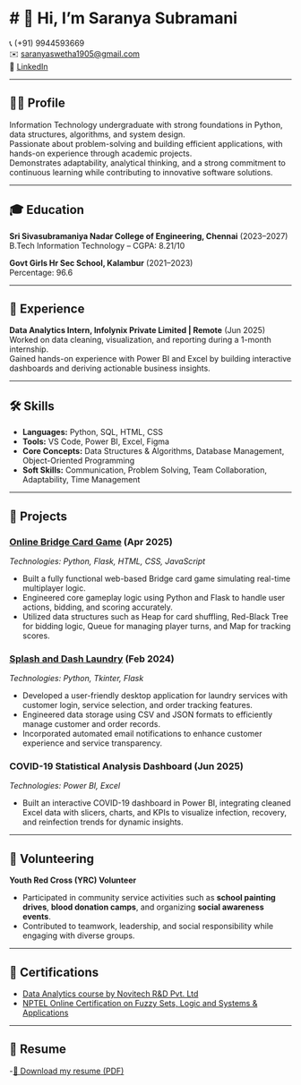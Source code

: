 # # 👋 Hi, I’m Saranya Subramani

📞 (+91) 9944593669  
✉️ [saranyaswetha1905@gmail.com](mailto:saranyaswetha1905@gmail.com)  
🔗 [LinkedIn](https://www.linkedin.com/in/saranya-subramani-4802b0315)  

---

## 👩‍💻 Profile  
Information Technology undergraduate with strong foundations in Python, data structures, algorithms, and system design.  
Passionate about problem-solving and building efficient applications, with hands-on experience through academic projects.  
Demonstrates adaptability, analytical thinking, and a strong commitment to continuous learning while contributing to innovative software solutions.  

---

## 🎓 Education  
**Sri Sivasubramaniya Nadar College of Engineering, Chennai** (2023–2027)  
B.Tech Information Technology – CGPA: 8.21/10  

**Govt Girls Hr Sec School, Kalambur** (2021–2023)  
Percentage: 96.6  

---

## 💼 Experience  
**Data Analytics Intern, Infolynix Private Limited | Remote** (Jun 2025)  
Worked on data cleaning, visualization, and reporting during a 1-month internship.  
Gained hands-on experience with Power BI and Excel by building interactive dashboards and deriving actionable business insights.  

---

## 🛠 Skills  
- **Languages:** Python, SQL, HTML, CSS  
- **Tools:** VS Code, Power BI, Excel, Figma  
- **Core Concepts:** Data Structures & Algorithms, Database Management, Object-Oriented Programming  
- **Soft Skills:** Communication, Problem Solving, Team Collaboration, Adaptability, Time Management  

---

## 🚀 Projects  

### [Online Bridge Card Game](https://github.com/saranyas-19/Online-Bridge-Card-Game.git) (Apr 2025)  
*Technologies: Python, Flask, HTML, CSS, JavaScript*  
- Built a fully functional web-based Bridge card game simulating real-time multiplayer logic.  
- Engineered core gameplay logic using Python and Flask to handle user actions, bidding, and scoring accurately.  
- Utilized data structures such as Heap for card shuffling, Red-Black Tree for bidding logic, Queue for managing player turns, and Map for tracking scores.  

### [Splash and Dash Laundry](https://github.com/saranyas-19/Laundry-Management-System.git) (Feb 2024)  
*Technologies: Python, Tkinter, Flask*  
- Developed a user-friendly desktop application for laundry services with customer login, service selection, and order tracking features.  
- Engineered data storage using CSV and JSON formats to efficiently manage customer and order records.  
- Incorporated automated email notifications to enhance customer experience and service transparency.  

### COVID-19 Statistical Analysis Dashboard (Jun 2025)  
*Technologies: Power BI, Excel*  
- Built an interactive COVID-19 dashboard in Power BI, integrating cleaned Excel data with slicers, charts, and KPIs to visualize infection, recovery, and reinfection trends for dynamic insights.  

---

## 🤝 Volunteering  

**Youth Red Cross (YRC) Volunteer**  
- Participated in community service activities such as **school painting drives**, **blood donation camps**, and organizing **social awareness events**.  
- Contributed to teamwork, leadership, and social responsibility while engaging with diverse groups.
   
---

## 📜 Certifications  
- [Data Analytics course by Novitech R&D Pvt. Ltd](https://drive.google.com/file/d/1E6fsFFJ1PLA1FoEBnjoU8KUOXwfi53wN/view?usp=sharing)  
- [NPTEL Online Certification on Fuzzy Sets, Logic and Systems & Applications](https://drive.google.com/file/d/1igUEVq-SMcJ_DLM8Gwzjc3WwS1C45zbK/view?usp=sharing)  
---
  ## 💼 Resume
  -[📄 Download my resume (PDF)](Saranya-Resume.pdf)
